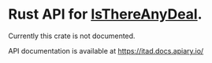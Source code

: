 # Rust API for [IsThereAnyDeal](https://isthereanydeal.com/).

Currently this crate is not documented.

API documentation is available at https://itad.docs.apiary.io/